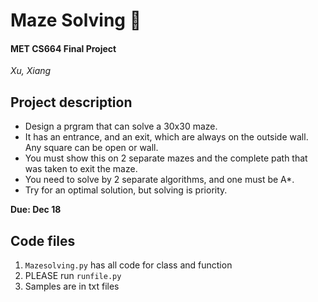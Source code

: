 # Maze Solving :paw_prints:
#### MET CS664 Final Project
*Xu, Xiang*

## Project description
- Design a prgram that can solve a 30x30 maze.   
- It has an entrance, and an exit, which are always on the outside wall. Any square can be open or wall.  
- You must show this on 2 separate mazes and the complete path that was taken to exit the maze.  
- You need to solve by 2 separate algorithms, and one must be A*.  
- Try for an optimal solution, but solving is priority.

**Due: Dec 18**

## Code files
1. `Mazesolving.py` has all code for class and function
2. PLEASE run `runfile.py`
3. Samples are in txt files
